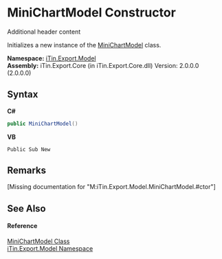 # MiniChartModel Constructor 
Additional header content 

Initializes a new instance of the <a href="T_iTin_Export_Model_MiniChartModel">MiniChartModel</a> class.

**Namespace:**&nbsp;<a href="N_iTin_Export_Model">iTin.Export.Model</a><br />**Assembly:**&nbsp;iTin.Export.Core (in iTin.Export.Core.dll) Version: 2.0.0.0 (2.0.0.0)

## Syntax

**C#**<br />
``` C#
public MiniChartModel()
```

**VB**<br />
``` VB
Public Sub New
```


## Remarks
\[Missing <remarks> documentation for "M:iTin.Export.Model.MiniChartModel.#ctor"\]

## See Also


#### Reference
<a href="T_iTin_Export_Model_MiniChartModel">MiniChartModel Class</a><br /><a href="N_iTin_Export_Model">iTin.Export.Model Namespace</a><br />